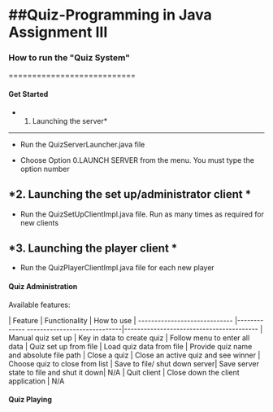 ##Quiz-Programming in Java Assignment III
===========================
### How to run the "Quiz System"
===========================
#### Get Started

* 1. Launching the server*
-------------------------------------------
 - Run the QuizServerLauncher.java file

 - Choose Option 0.LAUNCH SERVER from the menu. You must type the option number

*2. Launching the set up/administrator client *
----------------------------------------------
 - Run the QuizSetUpClientImpl.java file. Run as many times as required for new clients

*3. Launching the player client *
-------------------------------------------------------------------------
 - Run the QuizPlayerClientImpl.java file for each new player

#### Quiz Administration

Available features:

| Feature                       | Functionality                             | How to use
| ----------------------------- |------------- -----------------------------|-----------------------------------------
| Manual quiz set up            | Key in data to create quiz                | Follow menu to enter all data
| Quiz set up from file         | Load quiz data from file                  | Provide quiz name and absolute file path
| Close a quiz                  | Close an active quiz and see winner       | Choose quiz to close from list
| Save to file/ shut down server| Save server state to file and shut it down| N/A
| Quit client                   | Close down the client application         | N/A


#### Quiz Playing

